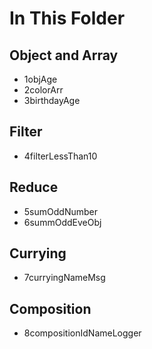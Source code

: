 # In This Folder
## Object and Array
- 1objAge
- 2colorArr
- 3birthdayAge

## Filter
- 4filterLessThan10

## Reduce
- 5sumOddNumber
- 6summOddEveObj

## Currying
- 7curryingNameMsg

## Composition
- 8compositionIdNameLogger